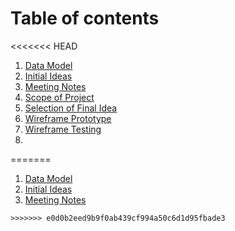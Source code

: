 # Table of contents
<<<<<<< HEAD
1. [Data Model](#https://github.com/JaiRanchod/Desk-10-Software-Engineering-Group-Project/blob/main/Documentation%20Notes/Data%20Model.md)
2. [Initial Ideas](#https://github.com/JaiRanchod/Desk-10-Software-Engineering-Group-Project/blob/main/Documentation%20Notes/Initial%20Ideas.md)
3. [Meeting Notes](#https://github.com/JaiRanchod/Desk-10-Software-Engineering-Group-Project/blob/main/Documentation%20Notes/Meeting%20Notes.md)
4. [Scope of Project](#https://github.com/JaiRanchod/Desk-10-Software-Engineering-Group-Project/blob/main/Documentation%20Notes/Scope%20of%20Project.md)
5. [Selection of Final Idea](#https://github.com/JaiRanchod/Desk-10-Software-Engineering-Group-Project/blob/main/Documentation%20Notes/Selection%20of%20final%20idea.md)
6. [Wireframe Prototype](https://github.com/JaiRanchod/Desk-10-Software-Engineering-Group-Project/blob/main/Documentation%20Notes/WireFrame%20Prototype)
7. [Wireframe Testing](https://github.com/JaiRanchod/Desk-10-Software-Engineering-Group-Project/blob/main/Documentation%20Notes/Wireframe%20Testing.md)
8. 
=======
1. [Data Model](https://github.com/JaiRanchod/Desk-10-Software-Engineering-Group-Project/blob/main/Documentation%20Notes/Data%20Model.md)
2. [Initial Ideas](https://github.com/JaiRanchod/Desk-10-Software-Engineering-Group-Project/blob/main/Documentation%20Notes/Initial%20Ideas.md)
3. [Meeting Notes](https://github.com/JaiRanchod/Desk-10-Software-Engineering-Group-Project/blob/main/Documentation%20Notes/Meeting%20Notes.md)
```
>>>>>>> e0d0b2eed9b9f0ab439cf994a50c6d1d95fbade3
